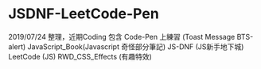 # JSDNF-LeetCode-Pen
 
2019/07/24 整理，近期Coding
包含
Code-Pen 上練習 (Toast Message BTS-alert)
JavaScript_Book(Javascript 奇怪部分筆記)
JS-DNF (JS新手地下城)
LeetCode (JS)
RWD_CSS_Effects (有趣特效)